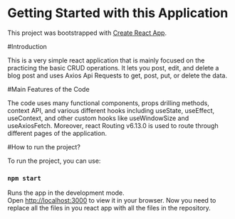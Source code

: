 # Getting Started with this Application

This project was bootstrapped with [Create React App](https://github.com/facebook/create-react-app).

#Introduction

This is a very simple react application that is mainly focused on the practicing the basic CRUD operations. It lets you post, edit, and delete a blog post and uses Axios Api Requests to get, post, put, or delete the data. 

#Main Features of the Code

The code uses many functional components, props drilling methods, context API, and various different hooks including useState, useEffect, useContext, and other custom hooks like useWindowSize and useAxiosFetch. Moreover, react Routing v6.13.0 is used to route through different pages of the application. 

#How to run the project?

To run the project, you can use:

### `npm start`

Runs the app in the development mode.\
Open [http://localhost:3000](http://localhost:3000) to view it in your browser.
Now you need to replace all the files in you react app with all the files in the repository.

